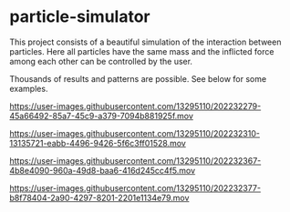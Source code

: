 # particle-simulator

This project consists of a beautiful simulation of the interaction between particles. Here all particles have the same mass and the inflicted force among each other can be controlled by the user.

Thousands of results and patterns are possible. See below for some examples.


https://user-images.githubusercontent.com/13295110/202232279-45a66492-85a7-45c9-a379-7094b881925f.mov



https://user-images.githubusercontent.com/13295110/202232310-13135721-eabb-4496-9426-5f6c3ff01528.mov



https://user-images.githubusercontent.com/13295110/202232367-4b8e4090-960a-49d8-baa6-416d245cc4f5.mov



https://user-images.githubusercontent.com/13295110/202232377-b8f78404-2a90-4297-8201-2201e1134e79.mov

